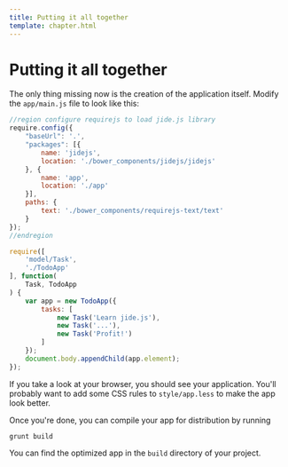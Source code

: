 ```yaml
---
title: Putting it all together
template: chapter.html
---
```


# Putting it all together

The only thing missing now is the creation of the application itself. Modify the `app/main.js` file to look like this:

```javascript
//region configure requirejs to load jide.js library
require.config({
    "baseUrl": '.',
    "packages": [{
        name: 'jidejs',
        location: './bower_components/jidejs/jidejs'
    }, {
        name: 'app',
        location: './app'
    }],
    paths: {
        text: './bower_components/requirejs-text/text'
    }
});
//endregion

require([
    'model/Task',
    './TodoApp'
], function(
    Task, TodoApp
) {
    var app = new TodoApp({
        tasks: [
            new Task('Learn jide.js'),
            new Task('...'),
            new Task('Profit!')
        ]
    });
    document.body.appendChild(app.element);
});
```

If you take a look at your browser, you should see your application. You'll probably want to add some CSS rules to
`style/app.less` to make the app look better.

Once you're done, you can compile your app for distribution by running

```
grunt build
```

You can find the optimized app in the `build` directory of your project.